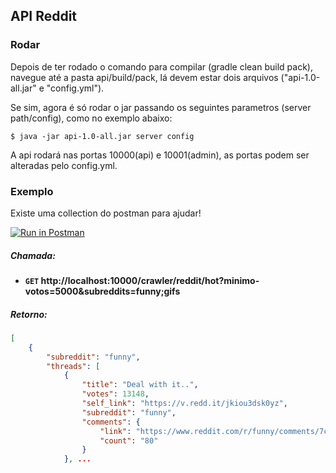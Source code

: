 ## API Reddit

### Rodar

Depois de ter rodado o comando para compilar (gradle clean build pack), navegue até a pasta api/build/pack, lá devem estar dois arquivos ("api-1.0-all.jar" e "config.yml"). 

Se sim, agora é só rodar o jar passando os seguintes parametros (server path/config), como no exemplo abaixo:
```
$ java -jar api-1.0-all.jar server config
```

A api rodará nas portas 10000(api) e 10001(admin), as portas podem ser alteradas pelo config.yml.


### Exemplo

Existe uma collection do postman para ajudar!

[![Run in Postman](https://run.pstmn.io/button.svg)](https://app.getpostman.com/run-collection/41c5d303ae6dca6421dd)

##### Chamada:

- **<code>GET</code> http://localhost:10000/crawler/reddit/hot?minimo-votos=5000&subreddits=funny;gifs**

##### Retorno:

```json
[
    {
        "subreddit": "funny",
        "threads": [
			{
                "title": "Deal with it..",
                "votes": 13148,
                "self_link": "https://v.redd.it/jkiou3dsk0yz",
                "subreddit": "funny",
                "comments": {
                    "link": "https://www.reddit.com/r/funny/comments/7cz8em/deal_with_it/",
                    "count": "80"
                }
            }, ...
```
